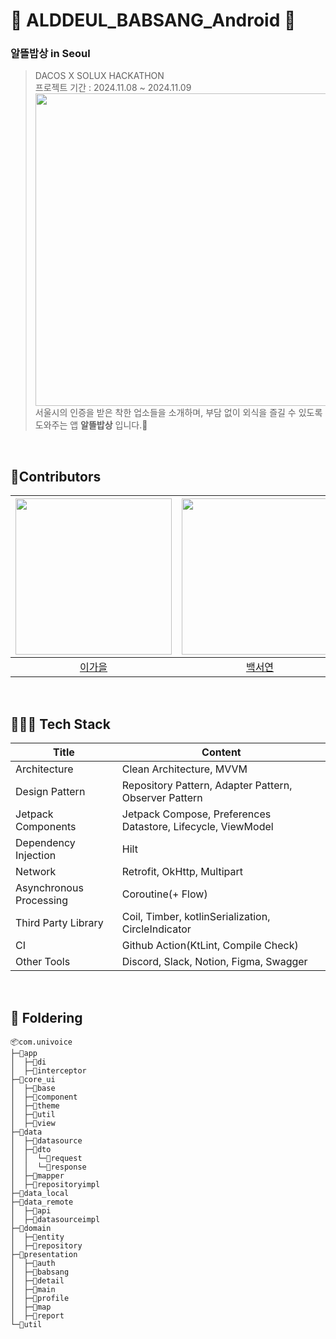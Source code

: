 # 💙 ALDDEUL_BABSANG_Android 💙
### 알뜰밥상 in Seoul
> DACOS X SOLUX HACKATHON</br>
> 프로젝트 기간 : 2024.11.08 ~ 2024.11.09</br>
<img src="https://github.com/user-attachments/assets/342964d2-1cbb-484b-a337-ac3f9d3653eb" width="800" height="500" /></br>
서울시의 인증을 받은 착한 업소들을 소개하며, 부담 없이 외식을 즐길 수 있도록 도와주는 앱 **알뜰밥상** 입니다.🍱 </br>
</br>

## 💙Contributors
|<img src="https://avatars.githubusercontent.com/u/91470334?v=4" width="250" />|<img src="https://avatars.githubusercontent.com/u/166610834?v=4" width="250" />|
|:---------:|:---------:|
|[이가을](https://github.com/gaeulzzang)|[백서연](https://github.com/seoyeonsw)|

</br>

## 👩🏻‍💻 Tech Stack
| Title | Content |
| ------------ | -------------------------- |
| Architecture | Clean Architecture, MVVM  |
| Design Pattern | Repository Pattern, Adapter Pattern, Observer Pattern |
| Jetpack Components | Jetpack Compose, Preferences Datastore, Lifecycle, ViewModel  |
| Dependency Injection | Hilt  |
| Network | Retrofit, OkHttp, Multipart  |
| Asynchronous Processing | Coroutine(+ Flow)  |
| Third Party Library | Coil, Timber, kotlinSerialization, CircleIndicator  |
| CI | Github Action(KtLint, Compile Check)  |
| Other Tools | Discord, Slack, Notion, Figma, Swagger  |\
</br>

## 📁 Foldering
```
📦com.univoice
├─📂app
│  ├─📂di
│  ├─📂interceptor
├─📂core_ui
│  ├─📂base
│  ├─📂component
│  ├─📂theme
│  ├─📂util
│  ├─📂view
├─📂data
│  ├─📂datasource
│  ├─📂dto
│  │  └─📂request
│  │  └─📂response
│  ├─📂mapper
│  ├─📂repositoryimpl
├─📂data_local
├─📂data_remote
│  ├─📂api
│  ├─📂datasourceimpl
├─📂domain
│  ├─📂entity
│  ├─📂repository
├─📂presentation
│  ├─📂auth
│  ├─📂babsang
│  ├─📂detail
│  ├─📂main
│  ├─📂profile
│  ├─📂map
│  ├─📂report
└─📂util
```
</br>


